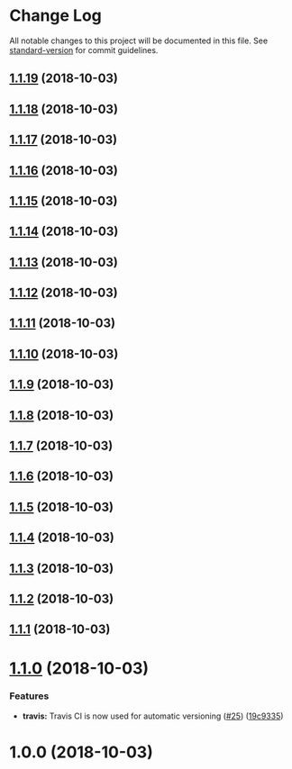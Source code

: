 # Change Log

All notable changes to this project will be documented in this file. See [standard-version](https://github.com/conventional-changelog/standard-version) for commit guidelines.

<a name="1.1.19"></a>
## [1.1.19](https://github.com/zieka/bonsai-ui/compare/v1.1.18...v1.1.19) (2018-10-03)



<a name="1.1.18"></a>
## [1.1.18](https://github.com/zieka/bonsai-ui/compare/v1.1.17...v1.1.18) (2018-10-03)



<a name="1.1.17"></a>
## [1.1.17](https://github.com/zieka/bonsai-ui/compare/v1.1.16...v1.1.17) (2018-10-03)



<a name="1.1.16"></a>
## [1.1.16](https://github.com/zieka/bonsai-ui/compare/v1.1.15...v1.1.16) (2018-10-03)



<a name="1.1.15"></a>
## [1.1.15](https://github.com/zieka/bonsai-ui/compare/v1.1.14...v1.1.15) (2018-10-03)



<a name="1.1.14"></a>
## [1.1.14](https://github.com/zieka/bonsai-ui/compare/v1.1.13...v1.1.14) (2018-10-03)



<a name="1.1.13"></a>
## [1.1.13](https://github.com/zieka/bonsai-ui/compare/v1.1.12...v1.1.13) (2018-10-03)



<a name="1.1.12"></a>
## [1.1.12](https://github.com/zieka/bonsai-ui/compare/v1.1.10...v1.1.12) (2018-10-03)



<a name="1.1.11"></a>
## [1.1.11](https://github.com/zieka/bonsai-ui/compare/v1.1.10...v1.1.11) (2018-10-03)



<a name="1.1.10"></a>
## [1.1.10](https://github.com/zieka/bonsai-ui/compare/v1.1.9...v1.1.10) (2018-10-03)



<a name="1.1.9"></a>
## [1.1.9](https://github.com/zieka/bonsai-ui/compare/v1.1.8...v1.1.9) (2018-10-03)



<a name="1.1.8"></a>
## [1.1.8](https://github.com/zieka/bonsai-ui/compare/v1.1.7...v1.1.8) (2018-10-03)



<a name="1.1.7"></a>
## [1.1.7](https://github.com/zieka/bonsai-ui/compare/v1.1.6...v1.1.7) (2018-10-03)



<a name="1.1.6"></a>
## [1.1.6](https://github.com/zieka/bonsai-ui/compare/v1.1.5...v1.1.6) (2018-10-03)



<a name="1.1.5"></a>
## [1.1.5](https://github.com/zieka/bonsai-ui/compare/v1.1.4...v1.1.5) (2018-10-03)



<a name="1.1.4"></a>
## [1.1.4](https://github.com/zieka/bonsai-ui/compare/v1.1.3...v1.1.4) (2018-10-03)



<a name="1.1.3"></a>
## [1.1.3](https://github.com/zieka/bonsai-ui/compare/v1.1.2...v1.1.3) (2018-10-03)



<a name="1.1.2"></a>
## [1.1.2](https://github.com/zieka/bonsai-ui/compare/v1.1.1...v1.1.2) (2018-10-03)



<a name="1.1.1"></a>
## [1.1.1](https://github.com/zieka/bonsai-ui/compare/v1.1.0...v1.1.1) (2018-10-03)



<a name="1.1.0"></a>
# [1.1.0](https://github.com/zieka/bonsai-ui/compare/v1.0.0...v1.1.0) (2018-10-03)


### Features

* **travis:** Travis CI is now used for automatic versioning ([#25](https://github.com/zieka/bonsai-ui/issues/25)) ([19c9335](https://github.com/zieka/bonsai-ui/commit/19c9335))



<a name="1.0.0"></a>
# 1.0.0 (2018-10-03)
